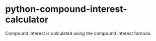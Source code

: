 # python-compound-interest-calculator
Compound interest is calculated using the compound interest formula.
